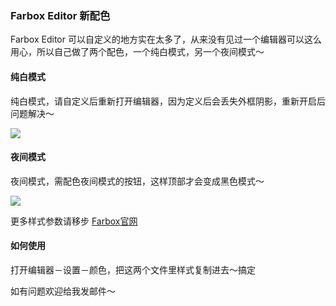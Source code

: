 ### Farbox Editor 新配色

Farbox Editor 可以自定义的地方实在太多了，从来没有见过一个编辑器可以这么用心，所以自己做了两个配色，一个纯白模式，另一个夜间模式～

#### 纯白模式

纯白模式，请自定义后重新打开编辑器，因为定义后会丢失外框阴影，重新开启后问题解决～

![](http://caicai-yun.b0.upaiyun.com/photo/12198as.png)

#### 夜间模式

夜间模式，需配色夜间模式的按钮，这样顶部才会变成黑色模式～

![](http://caicai-yun.b0.upaiyun.com/photo/12832.png)

更多样式参数请移步 [Farbox官网](https://help.farbox.com/read/e/setup)

#### 如何使用

打开编辑器－设置－颜色，把这两个文件里样式复制进去～搞定

如有问题欢迎给我发邮件～
